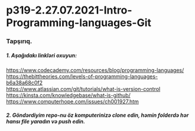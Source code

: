 # p319-2.27.07.2021-Intro-Programming-languages-Git



### Tapşırıq.


##### 1. Aşağıdakı linkləri oxuyun:
https://www.codecademy.com/resources/blog/programming-languages/<br />
https://thebittheories.com/levels-of-programming-languages-b6a38a68c0f2<br />
https://www.atlassian.com/git/tutorials/what-is-version-control<br />
https://kinsta.com/knowledgebase/what-is-github/<br />
https://www.computerhope.com/issues/ch001927.htm<br />


##### 2. Göndərdiyim repo-nu öz komputerinizə clone edin, həmin folderdə hər hansı file yaradın və push edin.
